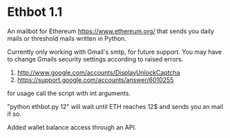 # Ethbot 1.1


An mailbot for Ethereum https://www.ethereum.org/ that sends you daily mails or threshold mails written in Python.

Currently only working with Gmail's smtp, for future support.
You may have to change Gmails security settings according to raised errors.

1. http://www.google.com/accounts/DisplayUnlockCaptcha
2. https://support.google.com/accounts/answer/6010255

for usage call the script with int arguments.

"python ethbot.py 12" will wait until ETH reaches 12$ and sends you an mail if so.

Added wallet balance access through an API.
